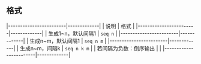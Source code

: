 ##  格式
|------------------------|-------------|
| 说明                   | 格式        |
|------------------------|-------------|
| 生成1~n，默认间隔1     | `seq n`     |
|------------------------|-------------|
| 生成n~m，默认间隔1     | `seq n m`   |
|------------------------|-------------|
| 生成n~m，间隔k         | `seq n k m` |
| 若间隔为负数：倒序输出 |             |
|------------------------|-------------|


